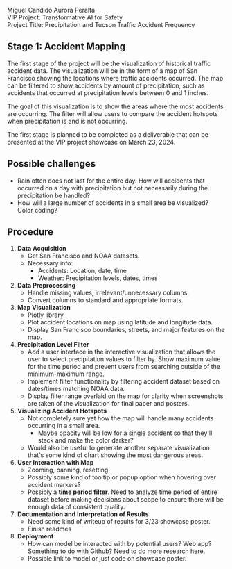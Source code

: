 Miguel Candido Aurora Peralta<br>
VIP Project: Transformative AI for Safety<br>
Project Title: Precipitation and Tucson Traffic Accident Frequency

## Stage 1: Accident Mapping
The first stage of the project will be the visualization of historical traffic accident data. The visualization will be in the form of a map of San Francisco showing the locations where traffic accidents occurred. The map can be filtered to show accidents by amount of precipitation, such as accidents that occurred at precipitation levels between 0 and 1 inches. 

The goal of this visualization is to show the areas where the most accidents are occurring. The filter will allow users to compare the accident hotspots when precipitation is and is not occurring.

The first stage is planned to be completed as a deliverable that can be presented at the VIP project showcase on March 23, 2024. 

## Possible challenges
- Rain often does not last for the entire day. How will accidents that occurred on a day with precipitation but not necessarily during the precipitation be handled?
- How will a large number of accidents in a small area be visualized? Color coding?

## Procedure
1. **Data Acquisition**
    - Get San Francisco and NOAA datasets.
    - Necessary info:
        - Accidents: Location, date, time
        - Weather: Precipitation levels, dates, times
2. **Data Preprocessing**
    - Handle missing values, irrelevant/unnecessary columns.
    - Convert columns to standard and appropriate formats.
3. **Map Visualization**
    - Plotly library
    - Plot accident locations on map using latitude and longitude data.
    - Display San Francisco boundaries, streets, and major features on the map.
4. **Precipitation Level Filter**
    - Add a user interface in the interactive visualization that allows the user to select precipitation values to filter by. Show maximum value for the time period and prevent users from searching outside of the minimum-maximum range. 
    - Implement filter functionality by filtering accident dataset based on dates/times matching NOAA data.
    - Display filter range overlaid on the map for clarity when screenshots are taken of the visualization for final paper and posters. 
5. **Visualizing Accident Hotspots**
    - Not completely sure yet how the map will handle many accidents occurring in a small area. 
        - Maybe opacity will be low for a single accident so that they'll stack and make the color darker?
    - Would also be useful to generate another separate visualization that's some kind of chart showing the most dangerous areas.
6. **User Interaction with Map**
    - Zooming, panning, resetting
    - Possibly some kind of tooltip or popup option when hovering over accident markers? 
    - Possibly a **time period filter**. Need to analyze time period of entire dataset before making decisions about scope to ensure there will be enough data of consistent quality. 
7. **Documentation and Interpretation of Results**
    - Need some kind of writeup of results for 3/23 showcase poster.
    - Finish readmes
8. **Deployment**
    - How can model be interacted with by potential users? Web app? Something to do with Github? Need to do more research here. 
    - Possible link to model or just code on showcase poster. 
